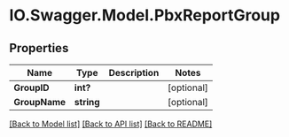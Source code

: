 # IO.Swagger.Model.PbxReportGroup
## Properties

Name | Type | Description | Notes
------------ | ------------- | ------------- | -------------
**GroupID** | **int?** |  | [optional] 
**GroupName** | **string** |  | [optional] 

[[Back to Model list]](../README.md#documentation-for-models) [[Back to API list]](../README.md#documentation-for-api-endpoints) [[Back to README]](../README.md)

